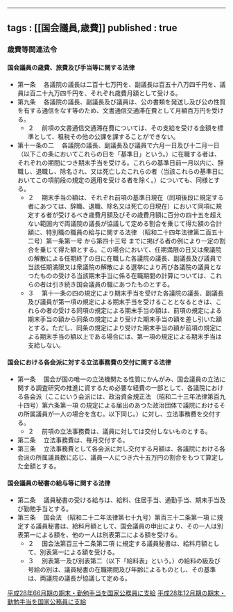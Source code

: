 
---
tags : [[国会議員,歳費]]
published : true
---

### 歳費等関連法令

#### 国会議員の歳費、旅費及び手当等に関する法律
- 第一条 　各議院の議長は二百十七万円を、副議長は百五十八万四千円を、議員は百二十九万四千円を、それぞれ歳費月額として受ける。
- 第九条 　各議院の議長、副議長及び議員は、公の書類を発送し及び公の性質を有する通信をなす等のため、文書通信交通滞在費として月額百万円を受ける。
	- ２ 　前項の文書通信交通滞在費については、その支給を受ける金額を標準として、租税その他の公課を課することができない。
- 第十一条の二 　各議院の議長、副議長及び議員で六月一日及び十二月一日（以下この条においてこれらの日を「基準日」という。）に在職する者は、それぞれの期間につき期末手当を受ける。これらの基準日前一月以内に、辞職し、退職し、除名され、又は死亡したこれらの者（当該これらの基準日においてこの項前段の規定の適用を受ける者を除く。）についても、同様とする。
	- ２ 　期末手当の額は、それぞれ前項の基準日現在（同項後段に規定する者にあつては、辞職、退職、除名又は死亡の日現在）において同項に規定する者が受けるべき歳費月額及びその歳費月額に百分の四十五を超えない範囲内で両議院の議長が協議して定める割合を乗じて得た額の合計額に、特別職の職員の給与に関する法律 （昭和二十四年法律第二百五十二号）第一条第一号 から第四十三号 までに掲げる者の例により一定の割合を乗じて得た額とする。この場合において、任期満限の日又は衆議院の解散による任期終了の日に在職した各議院の議長、副議長及び議員で当該任期満限又は衆議院の解散による選挙により再び各議院の議員となつたものの受ける当該期末手当に係る在職期間の計算については、これらの者は引き続き国会議員の職にあつたものとする。
	- ３ 　第十一条の四の規定により期末手当を受けた各議院の議長、副議長及び議員が第一項の規定による期末手当を受けることとなるときは、これらの者の受ける同項の規定による期末手当の額は、前項の規定による期末手当の額から同条の規定により受けた期末手当の額を差し引いた額とする。ただし、同条の規定により受けた期末手当の額が前項の規定による期末手当の額以上である場合には、第一項の規定による期末手当は支給しない。
	
#### 国会における各会派に対する立法事務費の交付に関する法律
- 第一条 　国会が国の唯一の立法機関たる性質にかんがみ、国会議員の立法に関する調査研究の推進に資するため必要な経費の一部として、各議院における各会派（ここにいう会派には、政治資金規正法 （昭和二十三年法律第百九十四号）第六条第一項 の規定による届出のあつた政治団体で議院におけるその所属議員が一人の場合を含む。以下同じ。）に対し、立法事務費を交付する。
	- ２ 　前項の立法事務費は、議員に対しては交付しないものとする。
- 第二条 　立法事務費は、毎月交付する。
- 第三条 　立法事務費として各会派に対し交付する月額は、各議院における各会派の所属議員数に応じ、議員一人につき六十五万円の割合をもつて算定した金額とする。

#### 国会議員の秘書の給与等に関する法律
- 第二条 　議員秘書の受ける給与は、給料、住居手当、通勤手当、期末手当及び勤勉手当とする。
- 第三条 　国会法 （昭和二十二年法律第七十九号）第百三十二条第一項 に規定する議員秘書は、給料月額として、国会議員の申出により、その一人は別表第一による額を、他の一人は別表第二による額を受ける。
	- ２ 　国会法第百三十二条第二項 に規定する議員秘書は、給料月額として、別表第一による額を受ける。
	- ３ 　別表第一及び別表第二（以下「給料表」という。）の給料の級及び号給の別は、議員秘書の在職期間及び年齢によるものとし、その基準は、両議院の議長が協議して定める。
	
[平成28年66月期の期末・勤勉手当を国家公務員に支給](http://www.cas.go.jp/jp/gaiyou/jimu/jinjikyoku/pdf/h28_bonus.pdf)
[平成28年12月期の期末・勤勉手当を国家公務員に支給](http://www.cas.go.jp/jp/gaiyou/jimu/jinjikyoku/pdf/h28_bonus_dec.pdf)

	